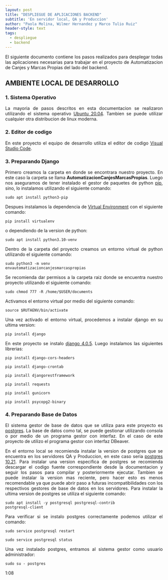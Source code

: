 ```yaml
---
layout: post
title: "DESPLIEGUE DE APLICACIONES BACKEND"
subtitle: 'En servidor local, QA y Produccion'
author: "Paola Molina, Wilmer Hernandez y Marco Tulio Ruiz"
header-style: text
tags:
  - despliegue
  - backend
---
```

<style>
    .pantalla {
        display: block;
        margin-left: auto;
        margin-right: auto;
        width: 80%;
    }

    p{
        text-align: justify;
    }
</style>
El siguiente documento contiene los pasos realizados para desplegar todas las aplicaciones necesarias para trabajar en el proyecto de Automatizacion de Canjes y Marcas Propias del lado del backend. 

## AMBIENTE LOCAL DE DESARROLLO

### 1. Sistema Operativo
La mayoria de pasos descritos en esta documentacion se realizaron utilizando el sistema operativo <u>Ubuntu 20.04</u>. Tambien se puede utilizar cualquier otra distribucion de linux moderna.

### 2. Editor de codigo
En este proyecto el equipo de desarrollo utiliza el editor de codigo <u>Visual Studio Code</u>.

### 3. Preparando Django

Primero creamos la carpeta en donde se encontrara nuestro proyecto. En este caso la carpeta se llama <b>AutomatizacionCanjesMarcasPropias</b>. Luego nos aseguramos de tener instalado el gestor de paquetes de python <u>pip</u>, sino, lo instalamos utilizando el siguiente comando:

<code>sudo apt install python3-pip</code>

Despues instalamos la dependencia de <u>Virtual Environment</u> con el siguiente comando:

<code>pip install virtualenv</code>

o dependiendo de la version de python:

<code>sudo apt install python3.10-venv</code>

Dentro de la carpeta del proyecto creamos un entorno virtual de python utilizando el siguiente comando:

<code>sudo python3 -m venv envautomatizacioncanjesmarcaspropias</code>

Se recomienda dar permisos a la carpeta raiz donde se encuentra nuestro proyecto utilizando el siguiente comando:

<code>sudo chmod 777 -R /home/$USER/documents</code>

Activamos el entorno virtual por medio del siguiente comando:

<code>source $RUTAENV/bin/activate</code>

Una vez activado el entorno virtual, procedemos a instalar django en su ultima version:

<code>pip install django</code>

En este proyecto se instalo <u>django 4.0.5</u>. Luego instalamos las siguientes librerias:

<code>pip install django-cors-headers</code>

<code>pip install django-crontab</code>

<code>pip install djangorestframework</code>

<code>pip install requests</code>

<code>pip install gunicorn</code>

<code>pip install psycopg2-binary</code>

### 4. Preparando Base de Datos

El sistema gestor de base de datos que se utiliza para este proyecto es <u>postgres</u>. La base de datos como tal, se puede gestionar utilizando consola o por medio de un programa gestor con interfaz. En el caso de este proyecto de utilizo el programa gestor con interfaz DBeaver.

En el entorno local se recomienda instalar la version de postgres que se encuentra en los servidores QA y Produccion, en este caso seria <u>postgres 10.21</u>. Para instalar una version especifica de postgres se recomienda descargar el codigo fuente correspondiente desde la documentacion y seguir los pasos para compilar y posteriormente ejecutar. Tambien se puede instalar la version mas reciente, pero hacer esto es menos recomendable ya que puede abrir paso a futuras incompatibilidades con los respectivos gestores de base de datos en los servidores. Para instalar la ultima version de postgres se utiliza el siguiente comando:

<code>sudo apt install -y postgresql postgresql-contrib postgresql-client</code>

Para verificar si se instalo postgres correctamente podemos utilizar el comando:

<code>sudo service postgresql restart</code>

<code>sudo service postgresql status</code>

Una vez instalado postgres, entramos al sistema gestor como usuario administrador:

<code>sudo su - postgres</code>

1:08

